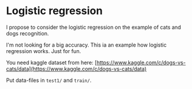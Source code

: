 # Logistic regression

I propose to consider the logistic regression on the example of сats and dogs recognition.

I'm not looking for a big accuracy. This ia an example how logistic regression works.
Just for fun.

You need kaggle dataset from here: 
[https://www.kaggle.com/c/dogs-vs-cats/data](https://www.kaggle.com/c/dogs-vs-cats/data)

Put data-files in ``test1/`` and ``train/``.




